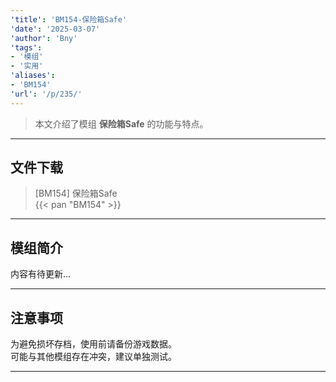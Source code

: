 ```yaml
---
'title': 'BM154-保险箱Safe'
'date': '2025-03-07'
'author': 'Bny'
'tags':
- '模组'
- '实用'
'aliases':
- 'BM154'
'url': '/p/235/'
---
```


> 本文介绍了模组 **保险箱Safe** 的功能与特点。

---

## 文件下载

> [BM154] 保险箱Safe  
{{< pan "BM154" >}}  

---

## 模组简介

>  
内容有待更新...  

---

## 注意事项

>  
为避免损坏存档，使用前请备份游戏数据。  
可能与其他模组存在冲突，建议单独测试。  

---

